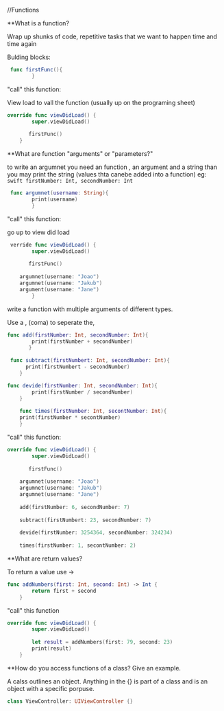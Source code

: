 //Functions 


**What is a function?

Wrap up shunks of code, repetitive tasks that we want to happen time and time again

Bulding blocks:

```swift
 func firstFunc(){
        }
```
"call" this function:

View load to vall the function (usually up on the programing sheet)

```swift
override func viewDidLoad() {
        super.viewDidLoad()
      
       firstFunc()
    }
```

**What are function "arguments" or "parameters?"

to write an argumnet you need an function , an argument and a string than you may print the string
(values thta canebe added into a function) eg: ```swift firstNumber: Int, secondNumber: Int ```

```swift
 func argumnet(username: String){
        print(username)
        }
```
"call" this function:

go up to view did load

```swift
 verride func viewDidLoad() {
        super.viewDidLoad()
      
       firstFunc()
    
    argumnet(username: "Joao")
    argumnet(username: "Jakub")
    argument(username: "Jane")
        }
```

write a function with multiple arguments of different types.

Use a , (coma) to seperate the, 

```swift
func add(firstNumber: Int, secondNumber: Int){
        print(firstNumber + secondNumber)
       }
 
 func subtract(firstNumbert: Int, secondNumber: Int){
      print(firstNumbert - secondNumber)
    }

func devide(firstNumber: Int, secondNumber: Int){
        print(firstNumber / secondNumber)
    }
    
    func times(firstNumber: Int, secontNumber: Int){
    print(firstNumber * secontNumber)
    }
```
"call" this function:

```swift
override func viewDidLoad() {
        super.viewDidLoad()
      
       firstFunc()
    
    argumnet(username: "Joao")
    argumnet(username: "Jakub")
    argumnet(username: "Jane")
        
    add(firstNumber: 6, secondNumber: 7)
   
    subtract(firstNumbert: 23, secondNumber: 7)
       
    devide(firstNumber: 3254364, secondNumber: 324234)
       
    times(firstNumber: 1, secontNumber: 2)
```
**What are return values?

To return a value use ->

```swift
func addNumbers(first: Int, second: Int) -> Int {
        return first + second
    }
 ```

"call" this function

```swift
override func viewDidLoad() {
        super.viewDidLoad()
        
        let result = addNumbers(first: 79, second: 23)
        print(result)
    }
```

**How do you access functions of a class? Give an example.

A calss outlines an object.
Anything in the {} is part of a class and is an object with a specific porpuse.

```swift
class ViewController: UIViewController {}
```

